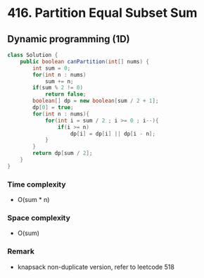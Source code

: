 # 416. Partition Equal Subset Sum

## Dynamic programming (1D)
```java
class Solution {
    public boolean canPartition(int[] nums) {
        int sum = 0;
        for(int n : nums)
            sum += n;
        if(sum % 2 != 0)
            return false;
        boolean[] dp = new boolean[sum / 2 + 1];
        dp[0] = true;
        for(int n : nums){
            for(int i = sum / 2 ; i >= 0 ; i--){
                if(i >= n)
                    dp[i] = dp[i] || dp[i - n];
            }
        }
        return dp[sum / 2];
    }
}
```

### Time complexity
* O(sum * n)
### Space complexity
* O(sum)
### Remark
* knapsack non-duplicate version, refer to leetcode 518